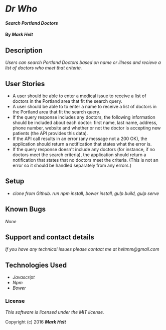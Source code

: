 # _Dr Who_

#### _Search Portland Doctors_

#### By _**Mark Helt**_

## Description

_Users can search Portland Doctors based on name or illness and recieve a list of doctors who meet that criteria._

## User Stories


* A user should be able to enter a medical issue to receive a list of doctors in the Portland area that fit the search query.
* A user should be able to to enter a name to receive a list of doctors in the Portland area that fit the search query.
* If the query response includes any doctors, the following information should be included about each doctor: first name, last name, address, phone number, website and whether or not the doctor is accepting new patients (the API provides this data).
* If the API call results in an error (any message not a 200 OK), the application should return a notification that states what the error is.
* If the query response doesn't include any doctors (for instance, if no doctors meet the search criteria), the application should return a notification that states that no doctors meet the criteria. (This is not an error so it should be handled separately from any errors.)

## Setup

* _clone from Github. run npm install, bower install, gulp build, gulp serve_

## Known Bugs

_None_

## Support and contact details

_If you have any technical issues please contact me at_
_heltmm@gmail.com_

## Technologies Used

* _Javascript_
* _Npm_
* _Bower_



### License

*This software is licensed under the MIT license.*

Copyright (c) 2016 **_Mark Helt_**




